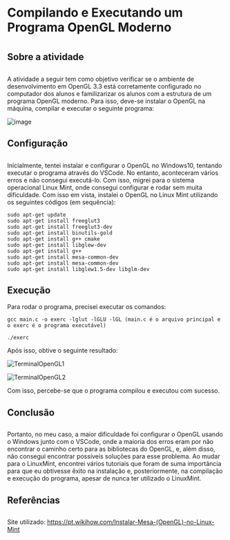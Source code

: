 # Compilando e Executando um Programa OpenGL Moderno <h1>
## Sobre a atividade <h2>
A atividade a seguir tem como objetivo verificar se o ambiente de desenvolvimento em OpenGL 3.3 está corretamente configurado no computador dos alunos e familizarizar os alunos com a estrutura de um programa OpenGL moderno. Para isso, deve-se instalar o OpenGL na máquina, compilar e executar o seguinte programa:

![image](https://user-images.githubusercontent.com/72406702/95122270-9e3ece80-0726-11eb-9619-2af969afdb42.png)

## Configuração <h2>
Inicialmente, tentei instalar e configurar o OpenGL no Windows10, tentando executar o programa através do VSCode. No entanto, aconteceram vários erros e não consegui executá-lo. Com isso, migrei para o sistema operacional Linux Mint, onde consegui configurar e rodar sem muita dificuldade.
Com isso em vista, instalei o OpenGL no Linux Mint utilizando os seguintes códigos (em sequência):

~~~ 
sudo apt-get update
sudo apt-get install freeglut3
sudo apt-get install freeglut3-dev
sudo apt-get install binutils-gold
sudo apt-get install g++ cmake
sudo apt-get install libglew-dev
sudo apt-get install g++
sudo apt-get install mesa-common-dev
sudo apt-get install mesa-common-dev
sudo apt-get install libglew1.5-dev libglm-dev
~~~

## Execução
Para rodar o programa, precisei executar os comandos:

~~~
gcc main.c -o exerc -lglut -lGLU -lGL (main.c é o arquivo principal e o exerc é o programa executável)
~~~
~~~
./exerc
~~~

Após isso, obtive o seguinte resultado:

![TerminalOpenGL1](https://user-images.githubusercontent.com/72406702/95121387-5bc8c200-0725-11eb-91bd-40d4b2df268d.png)

![TerminalOpenGL2](https://user-images.githubusercontent.com/72406702/95121540-8dda2400-0725-11eb-81c8-785b9601a9d9.png)

Com isso, percebe-se que o programa compilou e executou com sucesso. 

## Conclusão <h2>
Portanto, no meu caso, a maior dificuldade foi configurar o OpenGL usando o Windows junto com o VSCode, onde a maioria dos erros eram por não encontrar o caminho certo para as bibliotecas do OpenGL, e, além disso, não consegui encontrar possíveis soluções para esse problema. Ao mudar para o LinuxMint, encontrei vários tutoriais que foram de suma importância para que eu obtivesse êxito na instalação e, posteriormente, na compilação e execução do programa, apesar de nunca ter utilizado o LinuxMint.
  
## Referências <h2>
Site utilizado: <https://pt.wikihow.com/Instalar-Mesa-(OpenGL)-no-Linux-Mint>
